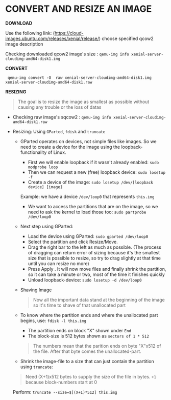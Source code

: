 # CONVERT AND RESIZE AN IMAGE 

**DOWNLOAD** 
  
  Use the following link: (https://cloud-images.ubuntu.com/releases/xenial/release/) choose specified qcow2 image description
  
  Checking downloaded qcow2 image's size : `qemu-img info xenial-server-cloudimg-amd64-disk1.img`

**CONVERT** 
  
  ` qemu-img convert -O  raw xenial-server-cloudimg-amd64-disk1.img xenial-server-cloudimg-amd64-disk1.raw`

**RESIZING**
  
  > The goal is to resize the image as smallest as possible without causing any trouble or the loss of datas
  
  - Checking raw image's sqcow2 : `qemu-img info xenial-server-cloudimg-amd64-disk1.raw`
  
  - Resizing: Using `GParted`, `fdisk` and `truncate`
  
    - GParted operates on devices, not simple files like images. So we need to create a device for the image using the loopback-functionality of Linux.
    
      - First we will enable loopback if it wasn't already enabled: `sudo modprobe loop`
      - Then we can request a new (free) loopback device: `sudo losetup -f`
      - Create a device of the image: `sudo losetup /dev/[loopback device] [image]`
       
       Example: we have a device `/dev/loop0` that represents `this.img`
      - We want to access the partitions that are on the image, so we need to ask the kernel to load those too: `sudo partprobe /dev/loop0`
    
    - Next step using GParted:
      
      - Load the device using GParted: `sudo gparted /dev/loop0` 
      - Select the partition and click Resize/Move.
      - Drag the right bar to the left as much as possible. (The process of dragging can return error of sizing because it's the smallest size that is possible to resize, so try to drag slightly at that time until you can resize no more)
      - Press Apply . It will now move files and finally shrink the partition, so it can take a minute or two, most of the time it finishes quickly
      - Unload loopback-device: `sudo losetup -d /dev/loop0`
     
    - Shaving Image
    
      > Now all the important data stand at the beginning of the image so it's time to shave of that unallocated part
      
     - To know where the partition ends and where the unallocated part begins, use: `fdisk -l this.img`
     
        - The partition ends on block "X" shown under `End`
        - The block-size is 512 bytes shown as `sectors of 1 * 512`
       
        > The numbers mean that the parition ends on byte "X"x512 of the file. After that byte comes the unallocated-part.
       
     - Shrink the image-file to a size that can just contain the partition using `truncate`: 
      
      > Need (X+1)x512 bytes to supply the size of the file in bytes. `+1` because block-numbers start at 0
      
       Perform: `truncate --size=$[(X+1)*512] this.img`
    
        
